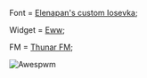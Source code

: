 Font = [Elenapan's custom Iosevka](https://github.com/elenapan/dotfiles/tree/master/misc/fonts/myosevka);

Widget = [Eww](https://www.google.com/url?sa=t&rct=j&q=&esrc=s&source=web&cd=&cad=rja&uact=8&ved=2ahUKEwjm9o2Y28vwAhUIv5QKHez5AuQQFjAAegQIAxAD&url=https%3A%2F%2Fgithub.com%2Felkowar%2Feww&usg=AOvVaw3IjQoU37o0-1Cuyntqde0m);

FM = [Thunar FM](https://www.google.com/url?sa=t&rct=j&q=&esrc=s&source=web&cd=&cad=rja&uact=8&ved=2ahUKEwiYmrmr28vwAhVMwYsBHYe-By0QFjACegQIBRAD&url=https%3A%2F%2Fwiki.archlinux.org%2Ftitle%2Fthunar&usg=AOvVaw3k_TYkhqLU33j4Q4o6RT7T);


![Awespwm](https://user-images.githubusercontent.com/81292558/118361750-b8e3fa80-b5c7-11eb-9078-3643063ae65b.png)
